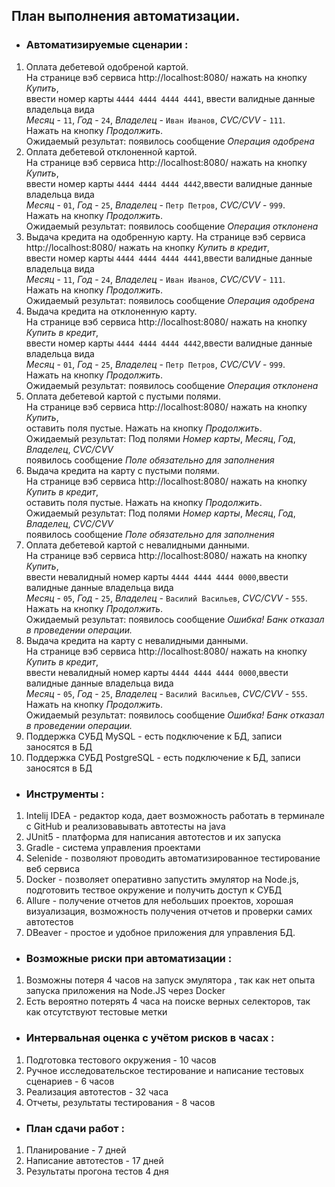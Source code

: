 ## План выполнения автоматизации.

* ### Автоматизируемые сценарии :


1. Оплата дебетевой одобреной картой.  
На странице вэб сервиса http://localhost:8080/ нажать на кнопку _Купить_,  
ввести номер карты `4444 4444 4444 4441`, ввести валидные данные владельца вида   
_Месяц_ - `11`, _Год_ - `24`, _Владелец_ - `Иван Иванов`, _CVC/CVV_ - `111`.  
Нажать на кнопку _Продолжить_.  
Ожидаемый результат: появилось сообщение _Операция одобрена_  
2. Оплата дебетевой отклоненной картой.  
На странице вэб сервиса http://localhost:8080/ нажать на кнопку _Купить_,  
ввести номер карты `4444 4444 4444 4442`,ввести валидные данные владельца вида  
_Месяц_ - `01`, _Год_ - `25`, _Владелец_ - `Петр Петров`, _CVC/CVV_ - `999`.  
Нажать на кнопку _Продолжить_.  
Ожидаемый результат: появилось сообщение _Операция отклонена_  
3. Выдача кредита на одобренную карту.
На странице вэб сервиса http://localhost:8080/ нажать на кнопку _Купить в кредит_,     
ввести номер карты `4444 4444 4444 4441`,ввести валидные данные владельца вида   
_Месяц_ - `11`, _Год_ - `24`, _Владелец_ - `Иван Иванов`, _CVC/CVV_ - `111`.  
Нажать на кнопку _Продолжить_.  
Ожидаемый результат: появилось сообщение _Операция одобрена_
4. Выдача кредита на отклоненную карту.  
На странице вэб сервиса http://localhost:8080/ нажать на кнопку _Купить в кредит_,  
ввести номер карты `4444 4444 4444 4442`,ввести валидные данные владельца вида   
_Месяц_ - `01`, _Год_ - `25`, _Владелец_ - `Петр Петров`, _CVC/CVV_ - `999`.   
Нажать на кнопку _Продолжить_.  
Ожидаемый результат: появилось сообщение _Операция отклонена_
5. Оплата дебетевой картой с пустыми полями.  
На странице вэб сервиса http://localhost:8080/ нажать на кнопку _Купить_,  
оставить  поля пустые. Нажать на кнопку _Продолжить_.  
Ожидаемый результат: Под полями _Номер карты_, _Месяц_, _Год_, _Владелец_, _CVC/CVV_  
появилось сообщение _Поле обязательно для заполнения_
6. Выдача кредита на карту с пустыми полями.  
На странице вэб сервиса http://localhost:8080/ нажать на кнопку _Купить в кредит_,  
оставить  поля пустые. Нажать на кнопку _Продолжить_.  
Ожидаемый результат: Под полями _Номер карты_, _Месяц_, _Год_, _Владелец_, _CVC/CVV_  
появилось сообщение _Поле обязательно для заполнения_
7. Оплата дебетевой картой с невалидными данными.  
На странице вэб сервиса http://localhost:8080/ нажать на кнопку _Купить_,  
ввести невалидный номер карты `4444 4444 4444 0000`,ввести валидные данные владельца вида   
_Месяц_ - `05`, _Год_ - `25`, _Владелец_ - `Василий Васильев`, _CVC/CVV_ - `555`. Нажать на кнопку _Продолжить_.  
Ожидаемый результат: появилось сообщение _Ошибка! Банк отказал в проведении операции._
8. Выдача кредита на карту с невалидными данными.  
На странице вэб сервиса http://localhost:8080/ нажать на кнопку _Купить в кредит_,  
ввести невалидный номер карты `4444 4444 4444 0000`,ввести валидные данные владельца вида   
_Месяц_ - `05`, _Год_ - `25`, _Владелец_ - `Василий Васильев`, _CVC/CVV_ - `555`. Нажать на кнопку _Продолжить_.  
Ожидаемый результат: появилось сообщение _Ошибка! Банк отказал в проведении операции._
9. Поддержка СУБД MySQL - есть подключение к БД, записи заносятся в БД
10. Поддержка СУБД PostgreSQL - есть подключение к БД, записи заносятся в БД

* ### Инструменты :

1. Intelij IDEA - редактор кода, дает возможность работать в терминале с  GitHub и реализовавывать автотесты на java
2. JUnit5 - платформа для написания автотестов и их запуска 
3. Gradle - система управления проектами
4. Selenide - позволяют проводить автоматизированное тестирование веб сервиса
5. Docker - позволяет оперативно запустить эмулятор на Node.js,
    подготовить тествое окружение и получить доступ к СУБД
6. Allure - получение отчетов для небольших проектов, хорошая визуализация, возможность получения отчетов
   и проверки самих автотестов
7. DBeaver - простое и удобное приложения для управления БД. 

* ### Возможные риски при автоматизации :

1. Возможны потеря 4 часов на запуск эмулятора , так как нет опыта запуска приложения на Node.JS через Docker
2. Есть вероятно потерять 4 часа на поиске верных селекторов, так как отсутствуют тестовые метки

* ### Интервальная оценка с учётом рисков в часах :

1. Подготовка тестового окружения - 10 часов
2. Ручное исследовательское тестирование и написание тестовых сценариев - 6 часов
3. Реализация автотестов - 32 часа
4. Отчеты, результаты тестирования - 8 часов

* ### План сдачи работ :

1. Планирование - 7 дней
2. Написание автотестов - 17 дней
3. Результаты прогона тестов 4 дня
  


